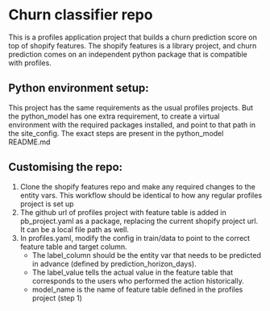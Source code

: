 # Churn classifier repo

This is a profiles application project that builds a churn prediction score on top of shopify features. The shopify features is a library project, and churn prediction comes on an independent python package that is compatible with profiles. 

## Python environment setup:
This project has the same requirements as the usual profiles projects. But the python_model has one extra requirement, to create a virtual environment with the required packages installed, and point to that path in the site_config. The exact steps are present in the python_model README.md

## Customising the repo:
1. Clone the shopify features repo and make any required changes to the entity vars. This workflow should be identical to how any regular profiles project is set up
2. The github url of profiles project with feature table is added in pb_project.yaml as a package, replacing the current shopify project url. It can be a local file path as well.
3. In profiles.yaml, modify the config in train/data to point to the correct feature table and target column. 
    * The label_column should be the entity var that needs to be predicted in advance (defined by prediction_horizon_days). 
    * The label_value tells the actual value in the feature table that corresponds to the users who performed the action historically.
    * model_name is the name of feature table defined in the profiles project (step 1)
